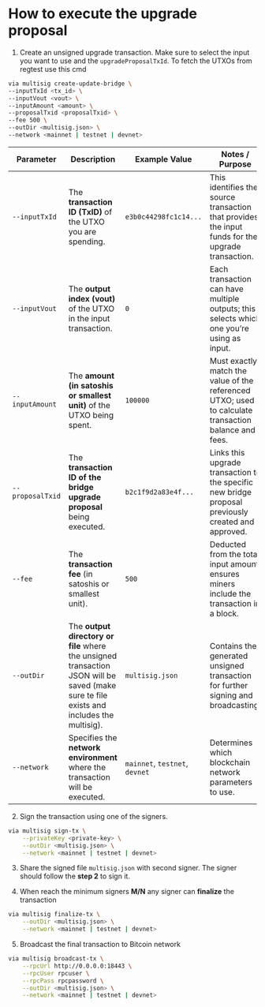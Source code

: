 # How to execute the upgrade proposal

1. Create an unsigned upgrade transaction. Make sure to select the input you want to use and the `upgradeProposalTxId`.
   To fetch the UTXOs from regtest use this cmd


```sh
via multisig create-update-bridge \
--inputTxId <tx_id> \
--inputVout <vout> \
--inputAmount <amount> \
--proposalTxid <proposalTxid> \
--fee 500 \
--outDir <multisig.json> \
--network <mainnet | testnet | devnet>
```

| **Parameter**           | **Description**                                                                     | **Example Value**              | **Notes / Purpose**                                                                                  |
| ----------------------- | ----------------------------------------------------------------------------------- | ------------------------------ | ---------------------------------------------------------------------------------------------------- |
| `--inputTxId`           | The **transaction ID (TxID)** of the UTXO you are spending.                         | `e3b0c44298fc1c14...`          | This identifies the source transaction that provides the input funds for the upgrade transaction.    |
| `--inputVout`           | The **output index (vout)** of the UTXO in the input transaction.                   | `0`                            | Each transaction can have multiple outputs; this selects which one you’re using as input.            |
| `--inputAmount`         | The **amount (in satoshis or smallest unit)** of the UTXO being spent.              | `100000`                       | Must exactly match the value of the referenced UTXO; used to calculate transaction balance and fees. |
| `--proposalTxid` | The **transaction ID of the bridge upgrade proposal** being executed.                      | `b2c1f9d2a83e4f...`            | Links this upgrade transaction to the specific new bridge proposal previously created and approved.     |
| `--fee`                 | The **transaction fee** (in satoshis or smallest unit).                             | `500`                          | Deducted from the total input amount; ensures miners include the transaction in a block.             |
| `--outDir`              | The **output directory or file** where the unsigned transaction JSON will be saved (make sure te file exists and includes the multisig). | `multisig.json`                | Contains the generated unsigned transaction for further signing and broadcasting.                   |
| `--network`             | Specifies the **network environment** where the transaction will be executed.       | `mainnet`, `testnet`, `devnet` | Determines which blockchain network parameters to use.              |

2. Sign the transaction using one of the signers.

```sh
via multisig sign-tx \
    --privateKey <private-key> \
    --outDir <multisig.json> \
    --network <mainnet | testnet | devnet>
```

3. Share the signed file `multisig.json` with second signer. The signer should follow the **step 2** to sign it.

4. When reach the minimum signers **M/N** any signer can **finalize** the transaction

```sh
via multisig finalize-tx \
    --outDir <multisig.json> \
    --network <mainnet | testnet | devnet>
```

5. Broadcast the final transaction to Bitcoin network

```sh
via multisig broadcast-tx \
    --rpcUrl http://0.0.0.0:18443 \
    --rpcUser rpcuser \
    --rpcPass rpcpassword \
    --outDir <multisig.json> \
    --network <mainnet | testnet | devnet>
```

 
